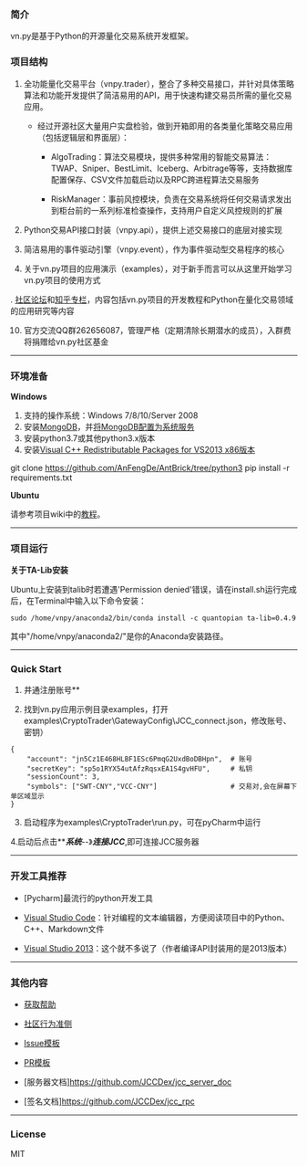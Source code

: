 ### 简介

vn.py是基于Python的开源量化交易系统开发框架。

### 项目结构

1. 全功能量化交易平台（vnpy.trader），整合了多种交易接口，并针对具体策略算法和功能开发提供了简洁易用的API，用于快速构建交易员所需的量化交易应用。

    * 经过开源社区大量用户实盘检验，做到开箱即用的各类量化策略交易应用（包括逻辑层和界面层）：
    
        * AlgoTrading：算法交易模块，提供多种常用的智能交易算法：TWAP、Sniper、BestLimit、Iceberg、Arbitrage等等，支持数据库配置保存、CSV文件加载启动以及RPC跨进程算法交易服务

        * RiskManager：事前风控模块，负责在交易系统将任何交易请求发出到柜台前的一系列标准检查操作，支持用户自定义风控规则的扩展

2. Python交易API接口封装（vnpy.api），提供上述交易接口的底层对接实现

3. 简洁易用的事件驱动引擎（vnpy.event），作为事件驱动型交易程序的核心

6. 关于vn.py项目的应用演示（examples），对于新手而言可以从这里开始学习vn.py项目的使用方式

. [社区论坛](http://www.vnpy.com)和[知乎专栏](http://zhuanlan.zhihu.com/vn-py)，内容包括vn.py项目的开发教程和Python在量化交易领域的应用研究等内容

10. 官方交流QQ群262656087，管理严格（定期清除长期潜水的成员），入群费将捐赠给vn.py社区基金

---
### 环境准备

**Windows**

1. 支持的操作系统：Windows 7/8/10/Server 2008
2. 安装[MongoDB](https://www.mongodb.org/downloads#production)，并[将MongoDB配置为系统服务](https://docs.mongodb.com/manual/tutorial/install-mongodb-on-windows/#configure-a-windows-service-for-mongodb-community-edition)
3. 安装python3.7或其他python3.x版本
4. 安装[Visual C++ Redistributable Packages for VS2013 x86版本](https://support.microsoft.com/en-us/help/3138367/update-for-visual-c-2013-and-visual-c-redistributable-package)

git clone https://github.com/AnFengDe/AntBrick/tree/python3
pip install -r requirements.txt

**Ubuntu**

请参考项目wiki中的[教程](https://github.com/vnpy/vnpy/wiki/Ubuntu%E7%8E%AF%E5%A2%83%E5%AE%89%E8%A3%85)。

---
### 项目运行


**关于TA-Lib安装**

Ubuntu上安装到talib时若遭遇'Permission denied'错误，请在install.sh运行完成后，在Terminal中输入以下命令安装：

```
sudo /home/vnpy/anaconda2/bin/conda install -c quantopian ta-lib=0.4.9
```

其中"/home/vnpy/anaconda2/"是你的Anaconda安装路径。


---
### Quick Start


1. 井通注册账号**

2. 找到vn.py应用示例目录examples，打开examples\CryptoTrader\GatewayConfig\JCC_connect.json，修改账号、密钥）
```
{
	"account": "jn5Cz1E468HLBF1ESc6PmqG2UxdBoDBHpn",  # 账号
	"secretKey": "sp5o1RYX54utAfzRqsxEA1S4gvHFU",     # 私钥
	"sessionCount": 3,
	"symbols": ["SWT-CNY","VCC-CNY"]                  # 交易对,会在屏幕下单区域显示
} 
```
3. 启动程序为examples\CryptoTrader\run.py，可在pyCharm中运行

4.启动后点击**_**_系统_**_--》**_连接JCC_**,即可连接JCC服务器

---

### 开发工具推荐

* [Pycharm]最流行的python开发工具

* [Visual Studio Code](https://code.visualstudio.com/)：针对编程的文本编辑器，方便阅读项目中的Python、C++、Markdown文件

* [Visual Studio 2013](https://www.visualstudio.com/en-us/downloads/download-visual-studio-vs.aspx)：这个就不多说了（作者编译API封装用的是2013版本）

---
### 其他内容

* [获取帮助](https://github.com/vnpy/vnpy/blob/dev/docs/SUPPORT.md)
* [社区行为准侧](https://github.com/vnpy/vnpy/blob/dev/docs/CODE_OF_CONDUCT.md)
* [Issue模板](https://github.com/vnpy/vnpy/blob/dev/docs/ISSUE_TEMPLATE.md)
* [PR模板](https://github.com/vnpy/vnpy/blob/dev/docs/PULL_REQUEST_TEMPLATE.md)

* [服务器文档]https://github.com/JCCDex/jcc_server_doc
* [签名文档]https://github.com/JCCDex/jcc_rpc

---
### License
MIT
